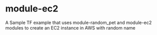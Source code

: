 # module-ec2
A Sample TF example that uses module-random_pet and module-ec2 modules to create an EC2 instance in AWS with random name

